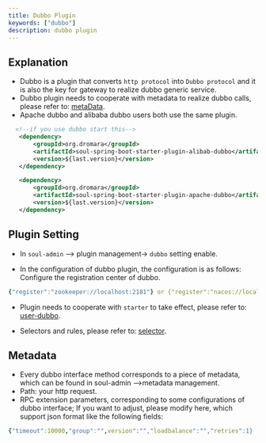 ```yaml
---
title: Dubbo Plugin
keywords: ["dubbo"]
description: dubbo plugin
---
```


## Explanation

* Dubbo is a plugin that converts `http protocol` into `Dubbo protocol` and it is also the key for gateway to realize dubbo generic service.
* Dubbo plugin needs to cooperate with metadata to realize dubbo calls, please refer to: [metaData](../meta-data).
* Apache dubbo and alibaba dubbo users both use the same plugin.

```xml
  <!--if you use dubbo start this-->
   <dependency>
       <groupId>org.dromara</groupId>
       <artifactId>soul-spring-boot-starter-plugin-alibab-dubbo</artifactId>
       <version>${last.version}</version>
   </dependency>

   <dependency>
       <groupId>org.dromara</groupId>
       <artifactId>soul-spring-boot-starter-plugin-apache-dubbo</artifactId>
       <version>${last.version}</version>
   </dependency>
```

## Plugin Setting

* In `soul-admin` --> plugin management-> `dubbo` setting enable.

* In the configuration of dubbo plugin, the configuration is as follows: Configure the registration center of dubbo.

```yaml
{"register":"zookeeper://localhost:2181"} or {"register":"nacos://localhost:8848"} 
```
* Plugin needs to cooperate with `starter` to take effect, please refer to: [user-dubbo](../dubbo-proxy).

* Selectors and rules, please refer to: [selector](../selector-and-rule).

## Metadata

* Every dubbo interface method corresponds to a piece of metadata, which can be found in soul-admin -->metadata management.
* Path: your http request.
* RPC extension parameters, corresponding to some configurations of dubbo interface; If you want to adjust, please modify here, which support json format like the following fields:

```yaml
{"timeout":10000,"group":"",version":"","loadbalance":"","retries":1}
```


